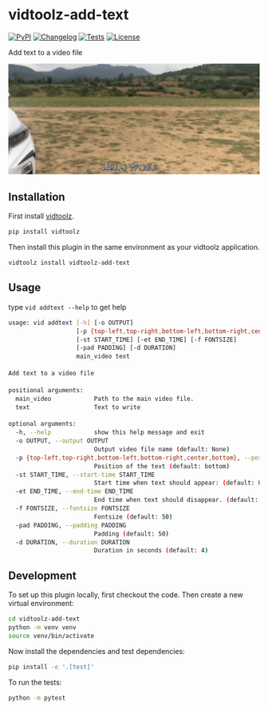 # vidtoolz-add-text

[![PyPI](https://img.shields.io/pypi/v/vidtoolz-add-text.svg)](https://pypi.org/project/vidtoolz-add-text/)
[![Changelog](https://img.shields.io/github/v/release/sukhbinder/vidtoolz-add-text?include_prereleases&label=changelog)](https://github.com/sukhbinder/vidtoolz-add-text/releases)
[![Tests](https://github.com/sukhbinder/vidtoolz-add-text/workflows/Test/badge.svg)](https://github.com/sukhbinder/vidtoolz-add-text/actions?query=workflow%3ATest)
[![License](https://img.shields.io/badge/license-Apache%202.0-blue.svg)](https://github.com/sukhbinder/vidtoolz-add-text/blob/main/LICENSE)

Add text to a video file

![Demo](https://raw.githubusercontent.com/sukhbinder/vidtoolz-add-text/refs/heads/main/demo.png)

## Installation

First install [vidtoolz](https://github.com/sukhbinder/vidtoolz).

```bash
pip install vidtoolz
```

Then install this plugin in the same environment as your vidtoolz application.

```bash
vidtoolz install vidtoolz-add-text
```
## Usage

type ``vid addtext --help`` to get help

```bash
usage: vid addtext [-h] [-o OUTPUT]
                   [-p {top-left,top-right,bottom-left,bottom-right,center,bottom}]
                   [-st START_TIME] [-et END_TIME] [-f FONTSIZE]
                   [-pad PADDING] [-d DURATION]
                   main_video text

Add text to a video file

positional arguments:
  main_video            Path to the main video file.
  text                  Text to write

optional arguments:
  -h, --help            show this help message and exit
  -o OUTPUT, --output OUTPUT
                        Output video file name (default: None)
  -p {top-left,top-right,bottom-left,bottom-right,center,bottom}, --position {top-left,top-right,bottom-left,bottom-right,center,bottom}
                        Position of the text (default: bottom)
  -st START_TIME, --start-time START_TIME
                        Start time when text should appear: (default: 0)
  -et END_TIME, --end-time END_TIME
                        End time when text should disappear. (default: None)
  -f FONTSIZE, --fontsize FONTSIZE
                        Fontsize (default: 50)
  -pad PADDING, --padding PADDING
                        Padding (default: 50)
  -d DURATION, --duration DURATION
                        Duration in seconds (default: 4)


```


## Development

To set up this plugin locally, first checkout the code. Then create a new virtual environment:
```bash
cd vidtoolz-add-text
python -m venv venv
source venv/bin/activate
```
Now install the dependencies and test dependencies:
```bash
pip install -e '.[test]'
```
To run the tests:
```bash
python -m pytest
```
